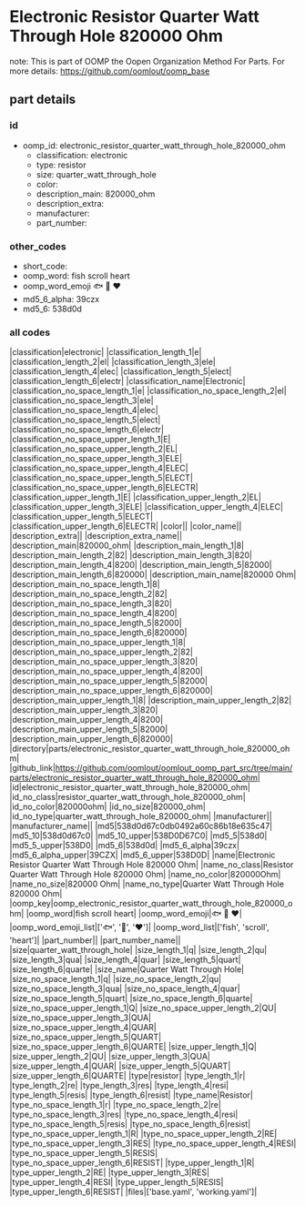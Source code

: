 # Electronic Resistor Quarter Watt Through Hole 820000 Ohm  

note: This is part of OOMP the Oopen Organization Method For Parts. For more details: https://github.com/oomlout/oomp_base

##  part details





### id
* oomp_id: electronic_resistor_quarter_watt_through_hole_820000_ohm
  * classification: electronic
  * type: resistor
  * size: quarter_watt_through_hole
  * color: 
  * description_main: 820000_ohm
  * description_extra: 
  * manufacturer: 
  * part_number: 

### other_codes
* short_code: 
* oomp_word: fish scroll heart
* oomp_word_emoji :fish: :scroll: :heart:
* md5_6_alpha: 39czx
* md5_6: 538d0d

### all codes 
|classification|electronic|
|classification_length_1|e|
|classification_length_2|el|
|classification_length_3|ele|
|classification_length_4|elec|
|classification_length_5|elect|
|classification_length_6|electr|
|classification_name|Electronic|
|classification_no_space_length_1|e|
|classification_no_space_length_2|el|
|classification_no_space_length_3|ele|
|classification_no_space_length_4|elec|
|classification_no_space_length_5|elect|
|classification_no_space_length_6|electr|
|classification_no_space_upper_length_1|E|
|classification_no_space_upper_length_2|EL|
|classification_no_space_upper_length_3|ELE|
|classification_no_space_upper_length_4|ELEC|
|classification_no_space_upper_length_5|ELECT|
|classification_no_space_upper_length_6|ELECTR|
|classification_upper_length_1|E|
|classification_upper_length_2|EL|
|classification_upper_length_3|ELE|
|classification_upper_length_4|ELEC|
|classification_upper_length_5|ELECT|
|classification_upper_length_6|ELECTR|
|color||
|color_name||
|description_extra||
|description_extra_name||
|description_main|820000_ohm|
|description_main_length_1|8|
|description_main_length_2|82|
|description_main_length_3|820|
|description_main_length_4|8200|
|description_main_length_5|82000|
|description_main_length_6|820000|
|description_main_name|820000 Ohm|
|description_main_no_space_length_1|8|
|description_main_no_space_length_2|82|
|description_main_no_space_length_3|820|
|description_main_no_space_length_4|8200|
|description_main_no_space_length_5|82000|
|description_main_no_space_length_6|820000|
|description_main_no_space_upper_length_1|8|
|description_main_no_space_upper_length_2|82|
|description_main_no_space_upper_length_3|820|
|description_main_no_space_upper_length_4|8200|
|description_main_no_space_upper_length_5|82000|
|description_main_no_space_upper_length_6|820000|
|description_main_upper_length_1|8|
|description_main_upper_length_2|82|
|description_main_upper_length_3|820|
|description_main_upper_length_4|8200|
|description_main_upper_length_5|82000|
|description_main_upper_length_6|820000|
|directory|parts/electronic_resistor_quarter_watt_through_hole_820000_ohm|
|github_link|https://github.com/oomlout/oomlout_oomp_part_src/tree/main/parts/electronic_resistor_quarter_watt_through_hole_820000_ohm|
|id|electronic_resistor_quarter_watt_through_hole_820000_ohm|
|id_no_class|resistor_quarter_watt_through_hole_820000_ohm|
|id_no_color|820000ohm|
|id_no_size|820000_ohm|
|id_no_type|quarter_watt_through_hole_820000_ohm|
|manufacturer||
|manufacturer_name||
|md5|538d0d67c0db0492a60c86b18e635c47|
|md5_10|538d0d67c0|
|md5_10_upper|538D0D67C0|
|md5_5|538d0|
|md5_5_upper|538D0|
|md5_6|538d0d|
|md5_6_alpha|39czx|
|md5_6_alpha_upper|39CZX|
|md5_6_upper|538D0D|
|name|Electronic Resistor Quarter Watt Through Hole 820000 Ohm|
|name_no_class|Resistor Quarter Watt Through Hole 820000 Ohm|
|name_no_color|820000Ohm|
|name_no_size|820000 Ohm|
|name_no_type|Quarter Watt Through Hole 820000 Ohm|
|oomp_key|oomp_electronic_resistor_quarter_watt_through_hole_820000_ohm|
|oomp_word|fish scroll heart|
|oomp_word_emoji|:fish: :scroll: :heart:|
|oomp_word_emoji_list|[':fish:', ':scroll:', ':heart:']|
|oomp_word_list|['fish', 'scroll', 'heart']|
|part_number||
|part_number_name||
|size|quarter_watt_through_hole|
|size_length_1|q|
|size_length_2|qu|
|size_length_3|qua|
|size_length_4|quar|
|size_length_5|quart|
|size_length_6|quarte|
|size_name|Quarter Watt Through Hole|
|size_no_space_length_1|q|
|size_no_space_length_2|qu|
|size_no_space_length_3|qua|
|size_no_space_length_4|quar|
|size_no_space_length_5|quart|
|size_no_space_length_6|quarte|
|size_no_space_upper_length_1|Q|
|size_no_space_upper_length_2|QU|
|size_no_space_upper_length_3|QUA|
|size_no_space_upper_length_4|QUAR|
|size_no_space_upper_length_5|QUART|
|size_no_space_upper_length_6|QUARTE|
|size_upper_length_1|Q|
|size_upper_length_2|QU|
|size_upper_length_3|QUA|
|size_upper_length_4|QUAR|
|size_upper_length_5|QUART|
|size_upper_length_6|QUARTE|
|type|resistor|
|type_length_1|r|
|type_length_2|re|
|type_length_3|res|
|type_length_4|resi|
|type_length_5|resis|
|type_length_6|resist|
|type_name|Resistor|
|type_no_space_length_1|r|
|type_no_space_length_2|re|
|type_no_space_length_3|res|
|type_no_space_length_4|resi|
|type_no_space_length_5|resis|
|type_no_space_length_6|resist|
|type_no_space_upper_length_1|R|
|type_no_space_upper_length_2|RE|
|type_no_space_upper_length_3|RES|
|type_no_space_upper_length_4|RESI|
|type_no_space_upper_length_5|RESIS|
|type_no_space_upper_length_6|RESIST|
|type_upper_length_1|R|
|type_upper_length_2|RE|
|type_upper_length_3|RES|
|type_upper_length_4|RESI|
|type_upper_length_5|RESIS|
|type_upper_length_6|RESIST|
|files|['base.yaml', 'working.yaml']|

